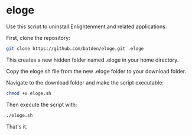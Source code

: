 # eloge

Use this script to uninstall Enlightenment and related applications.

First, clone the repository:

```bash
git clone https://github.com/batden/eloge.git .eloge
```

This creates a new hidden folder named .eloge in your home directory.

Copy the eloge.sh file from the new .eloge folder to your download folder.

Navigate to the download folder and make the script executable:

```bash
chmod +x eloge.sh
```

Then execute the script with:

```bash
./eloge.sh
```

That's it.
